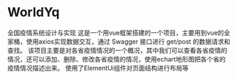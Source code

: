 # WorldYq
全国疫情系统设计与实现
这是一个用vue框架搭建的一个项目，主要用到vue的全家桶，使用axios实现数据交互，通过 Swagger 接口进行 get/post 的数据请求和查找。
该项目主要是对各省疫情情况的一个概况，其中我们可以查看各省疫情的情况，还可以添加、删除、修改各省疫情的情况，使用echart地形图把各个省的疫情情况描述出来。
使用了ElementUi组件对页面结构进行布局等
